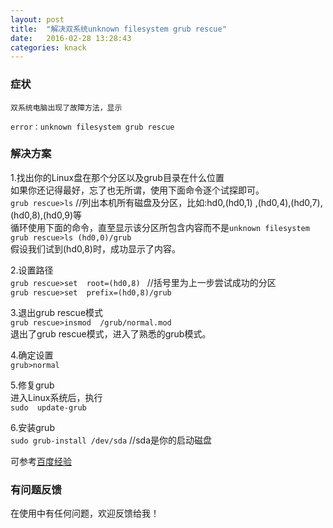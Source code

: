 ```yaml
---
layout: post
title:  "解决双系统unknown filesystem grub rescue"
date:   2016-02-28 13:28:43
categories: knack
---
```


### 症状
	双系统电脑出现了故障方法，显示  
`error：unknown filesystem grub rescue`


### 解决方案

1.找出你的Linux盘在那个分区以及grub目录在什么位置  
	如果你还记得最好，忘了也无所谓，使用下面命令逐个试探即可。  
	`grub rescue>ls`  //列出本机所有磁盘及分区，比如:hd0,(hd0,1) ,(hd0,4),(hd0,7),(hd0,8),(hd0,9)等   
	循环使用下面的命令，直至显示该分区所包含内容而不是`unknown filesystem`
	`grub rescue>ls (hd0,0)/grub`   
	假设我们试到(hd0,8)时，成功显示了内容。

2.设置路径  
	`grub rescue>set  root=(hd0,8) `  //括号里为上一步尝试成功的分区  
	`grub rescue>set  prefix=(hd0,8)/grub`

3.退出grub rescue模式  
	`grub rescue>insmod  /grub/normal.mod`  
	退出了grub rescue模式，进入了熟悉的grub模式。  

4.确定设置  
	`grub>normal`

5.修复grub  
	进入Linux系统后，执行  
	`sudo  update-grub`

6.安装grub  
	`sudo grub-install /dev/sda`              //sda是你的启动磁盘


可参考[百度经验](http://jingyan.baidu.com/article/c85b7a640cd7d6003bac95f8.html)

### 有问题反馈
在使用中有任何问题，欢迎反馈给我！
